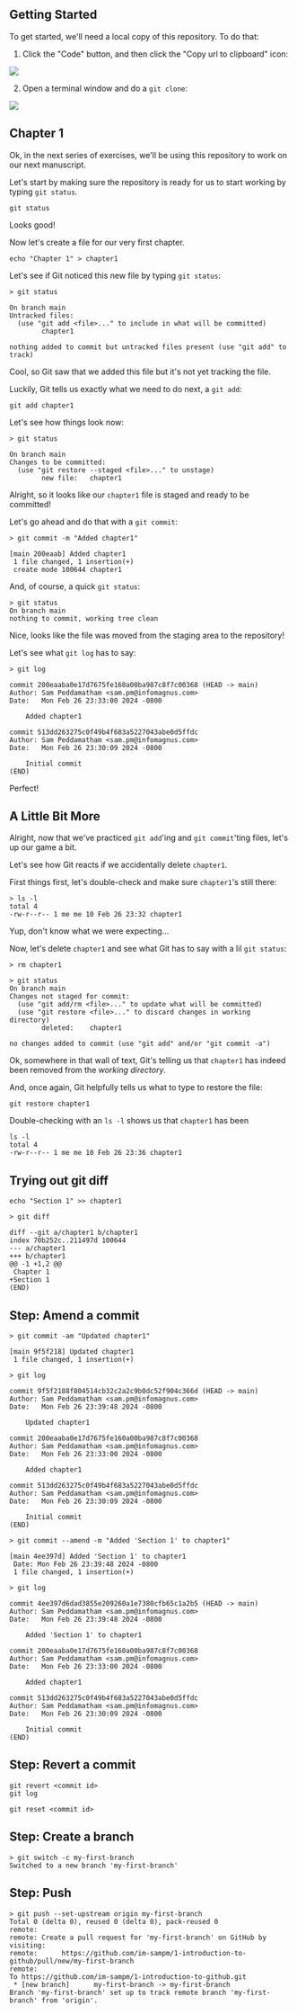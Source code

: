 <!--
  <<< Author notes: Step 1 >>>
  Choose 3-5 steps for your course.
  The first step is always the hardest, so pick something easy!
  Link to docs.github.com for further explanations.
  Encourage users to open new tabs for steps!
-->

## Getting Started

To get started, we'll need a local copy of this repository.  To do that:

1. Click the "Code" button, and then click the "Copy url to clipboard" icon:

![](/images/image-9.png)

2. Open a terminal window and do a `git clone`:

![](/images/image-10.png)

## Chapter 1

Ok, in the next series of exercises, we'll be using this repository to work on our next manuscript.

Let's start by making sure the repository is ready for us to start working by typing `git status`.

```replaceShell renderSVG
git status
```

Looks good!

Now let's create a file for our very first chapter.

```shellSession
echo "Chapter 1" > chapter1
```

Let's see if Git noticed this new file by typing `git status`:

```shellSession
> git status

On branch main
Untracked files:
  (use "git add <file>..." to include in what will be committed)
        chapter1

nothing added to commit but untracked files present (use "git add" to track)
```

Cool, so Git saw that we added this file but it's not yet tracking the file.

Luckily, Git tells us exactly what we need to do next, a `git add`:

```shellSession
git add chapter1
```

Let's see how things look now:

```shellSession
> git status

On branch main
Changes to be committed:
  (use "git restore --staged <file>..." to unstage)
        new file:   chapter1
```

Alright, so it looks like our `chapter1` file is staged and ready to be committed!

Let's go ahead and do that with a `git commit`:

```shellSession
> git commit -m "Added chapter1"

[main 200eaab] Added chapter1
 1 file changed, 1 insertion(+)
 create mode 100644 chapter1
```

And, of course, a quick `git status`:

```shellSession
> git status
On branch main
nothing to commit, working tree clean
```

Nice, looks like the file was moved from the staging area to the repository!

Let's see what `git log` has to say:

```shellSession
> git log

commit 200eaaba0e17d7675fe160a00ba987c8f7c00368 (HEAD -> main)
Author: Sam Peddamatham <sam.pm@infomagnus.com>
Date:   Mon Feb 26 23:33:00 2024 -0800

    Added chapter1

commit 513dd263275c0f49b4f683a5227043abe0d5ffdc
Author: Sam Peddamatham <sam.pm@infomagnus.com>
Date:   Mon Feb 26 23:30:09 2024 -0800

    Initial commit
(END)
```

Perfect!

## A Little Bit More

Alright, now that we've practiced `git add`'ing and `git commit`'ting files, let's up our game a bit.

Let's see how Git reacts if we accidentally delete `chapter1`.

First things first, let's double-check and make sure `chapter1`'s still there:

```shellSession
> ls -l
total 4
-rw-r--r-- 1 me me 10 Feb 26 23:32 chapter1
```

Yup, don't know what we were expecting...  

Now, let's delete `chapter1` and see what Git has to say with a lil `git status`:

```shellSession
> rm chapter1

> git status
On branch main
Changes not staged for commit:
  (use "git add/rm <file>..." to update what will be committed)
  (use "git restore <file>..." to discard changes in working directory)
        deleted:    chapter1

no changes added to commit (use "git add" and/or "git commit -a")
```

Ok, somewhere in that wall of text, Git's telling us that `chapter1` has indeed been removed from the _working directory_.

And, once again, Git helpfully tells us what to type to restore the file: 

```shellSession
git restore chapter1
```

Double-checking with an `ls -l` shows us that `chapter1` has been

```shellSession
ls -l
total 4
-rw-r--r-- 1 me me 10 Feb 26 23:36 chapter1
```

## Trying out git diff

```shellSession
echo "Section 1" >> chapter1
```

```shellSession
> git diff

diff --git a/chapter1 b/chapter1
index 70b252c..211497d 100644
--- a/chapter1
+++ b/chapter1
@@ -1 +1,2 @@
 Chapter 1
+Section 1
(END)
```

## Step: Amend a commit

```shellSession
> git commit -am "Updated chapter1"

[main 9f5f218] Updated chapter1
 1 file changed, 1 insertion(+)
```

```shellSession
> git log

commit 9f5f2188f804514cb32c2a2c9b0dc52f904c366d (HEAD -> main)
Author: Sam Peddamatham <sam.pm@infomagnus.com>
Date:   Mon Feb 26 23:39:48 2024 -0800

    Updated chapter1

commit 200eaaba0e17d7675fe160a00ba987c8f7c00368
Author: Sam Peddamatham <sam.pm@infomagnus.com>
Date:   Mon Feb 26 23:33:00 2024 -0800

    Added chapter1

commit 513dd263275c0f49b4f683a5227043abe0d5ffdc
Author: Sam Peddamatham <sam.pm@infomagnus.com>
Date:   Mon Feb 26 23:30:09 2024 -0800

    Initial commit
(END)
```

```shellSession
> git commit --amend -m "Added 'Section 1' to chapter1"

[main 4ee397d] Added 'Section 1' to chapter1
 Date: Mon Feb 26 23:39:48 2024 -0800
 1 file changed, 1 insertion(+)
```


```shellSession
> git log

commit 4ee397d6dad3855e209260a1e7380cfb65c1a2b5 (HEAD -> main)
Author: Sam Peddamatham <sam.pm@infomagnus.com>
Date:   Mon Feb 26 23:39:48 2024 -0800

    Added 'Section 1' to chapter1

commit 200eaaba0e17d7675fe160a00ba987c8f7c00368
Author: Sam Peddamatham <sam.pm@infomagnus.com>
Date:   Mon Feb 26 23:33:00 2024 -0800

    Added chapter1

commit 513dd263275c0f49b4f683a5227043abe0d5ffdc
Author: Sam Peddamatham <sam.pm@infomagnus.com>
Date:   Mon Feb 26 23:30:09 2024 -0800

    Initial commit
(END)
```

## Step: Revert a commit

```shellSession
git revert <commit id>
git log
  
git reset <commit id>
```

## Step: Create a branch

```shellSession
> git switch -c my-first-branch
Switched to a new branch 'my-first-branch'
```

## Step: Push

```shellSession
> git push --set-upstream origin my-first-branch
Total 0 (delta 0), reused 0 (delta 0), pack-reused 0
remote:
remote: Create a pull request for 'my-first-branch' on GitHub by visiting:
remote:      https://github.com/im-sampm/1-introduction-to-github/pull/new/my-first-branch
remote:
To https://github.com/im-sampm/1-introduction-to-github.git
 * [new branch]      my-first-branch -> my-first-branch
Branch 'my-first-branch' set up to track remote branch 'my-first-branch' from 'origin'.
```

